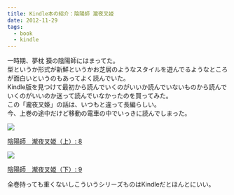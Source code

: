 ```yaml
---
title: Kindle本の紹介：陰陽師 瀧夜叉姫
date: 2012-11-29
tags:
  - book
  - kindle
---
```


一時期、夢枕 獏の陰陽師にはまってた。<br>
型というか形式が新鮮というかお芝居のようなスタイルを遊んでるようなところが面白いというのもあってよく読んでいた。<br>
Kindle版を見つけて最初から読んでいくのがいいか読んでいないものから読んでいくのがいいのか迷って読んでいなかったのを買ってみた。<br>
この「瀧夜叉姫」の話は、いつもと違って長編らしい。<br>
今、上巻の途中だけど移動の電車の中でいっきに読んでしまった。


<div class="amazon-wrapper">
<p class="amazon-image">
<a href="http://www.amazon.co.jp/gp/product/B009A48V58/ref=as_li_ss_il?ie=UTF8&camp=247&creative=7399&creativeASIN=B009A48V58&linkCode=as2&tag=uuuu-22"><img border="0" src="http://ws.assoc-amazon.jp/widgets/q?_encoding=UTF8&ASIN=B009A48V58&Format=_SL160_&ID=AsinImage&MarketPlace=JP&ServiceVersion=20070822&WS=1&tag=uuuu-22" ></a><img src="http://www.assoc-amazon.jp/e/ir?t=uuuu-22&l=as2&o=9&a=B009A48V58" width="1" height="1" border="0" alt="" style="border:none !important; margin:0px !important;" />


<p class="amazon-text">
<a href="http://www.amazon.co.jp/gp/product/B009A48V58/ref=as_li_ss_tl?ie=UTF8&camp=247&creative=7399&creativeASIN=B009A48V58&linkCode=as2&tag=uuuu-22">陰陽師　瀧夜叉姫（上）: 8</a><img src="http://www.assoc-amazon.jp/e/ir?t=uuuu-22&l=as2&o=9&a=B009A48V58" width="1" height="1" border="0" alt="" style="border:none !important; margin:0px !important;" />

</div>

<div class="amazon-wrapper">
<p class="amazon-image">
<a href="http://www.amazon.co.jp/gp/product/B009A48XME/ref=as_li_ss_il?ie=UTF8&camp=247&creative=7399&creativeASIN=B009A48XME&linkCode=as2&tag=uuuu-22"><img border="0" src="http://ws.assoc-amazon.jp/widgets/q?_encoding=UTF8&ASIN=B009A48XME&Format=_SL160_&ID=AsinImage&MarketPlace=JP&ServiceVersion=20070822&WS=1&tag=uuuu-22" ></a><img src="http://www.assoc-amazon.jp/e/ir?t=uuuu-22&l=as2&o=9&a=B009A48XME" width="1" height="1" border="0" alt="" style="border:none !important; margin:0px !important;" />

<p class="amazon-text">
<a href="http://www.amazon.co.jp/gp/product/B009A48XME/ref=as_li_ss_tl?ie=UTF8&camp=247&creative=7399&creativeASIN=B009A48XME&linkCode=as2&tag=uuuu-22">陰陽師　瀧夜叉姫（下）: 9</a><img src="http://www.assoc-amazon.jp/e/ir?t=uuuu-22&l=as2&o=9&a=B009A48XME" width="1" height="1" border="0" alt="" style="border:none !important; margin:0px !important;" />

</div>


全巻持っても重くないしこういうシリーズものはKindleだとほんとにいい。